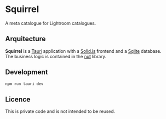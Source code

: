 # Squirrel

A meta catalogue for Lightroom catalogues.

## Arquitecture

**Squirrel** is a [Tauri] application with a [Solid.js] frontend and a [Sqlite] database.
The business logic is contained in the [nut](./crates/nut/) library.

## Development

```sh
npm run tauri dev
```

## Licence

This is private code and is not intended to be reused.


[Tauri]: https://tauri.app/
[Sqlite]: https://sqlite.org/
[Solid.js]: https://www.solidjs.com/

